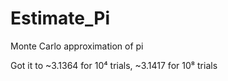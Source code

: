 # Estimate_Pi
Monte Carlo approximation of pi

Got it to ~3.1364 for 10⁴ trials, ~3.1417 for 10⁸ trials
